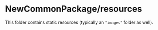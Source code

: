 # NewCommonPackage/resources

This folder contains static resources (typically an `"images"` folder as well).
